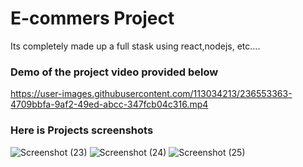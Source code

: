 # E-commers Project
 Its completely made up a full stask using react,nodejs, etc....
 
 ### Demo of the  project video provided below 
 
https://user-images.githubusercontent.com/113034213/236553363-4709bbfa-9af2-49ed-abcc-347fcb04c316.mp4

### Here is Projects screenshots
![Screenshot (23)](https://user-images.githubusercontent.com/113034213/236554351-fa00814f-2eb3-4f21-adbf-c67467fc98ed.png)
![Screenshot (24)](https://user-images.githubusercontent.com/113034213/236554357-5577f9ec-de8f-44b1-a0b7-67b950472ba9.png)
![Screenshot (25)](https://user-images.githubusercontent.com/113034213/236554371-24bc0c7e-aa61-4d8f-a32d-08a07f68a675.png)
